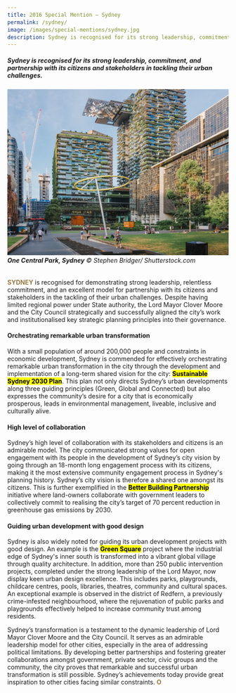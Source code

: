 ```yaml
---
title: 2016 Special Mention — Sydney
permalink: /sydney/
image: /images/special-mentions/sydney.jpg
description: Sydney is recognised for its strong leadership, commitment, and partnership with its citizens and stakeholders in tackling their urban challenges.
---
```


##### Sydney is recognised for its strong leadership, commitment, and partnership with its citizens and stakeholders in tackling their urban challenges.

###### ![One Central Park, Sydney](/images/special-mentions/sydney.jpg)**One Central Park, Sydney** © Stephen Bridger/ Shutterstock.com

<b><font color="#967942">SYDNEY</font></b> is recognised for demonstrating strong leadership, relentless commitment, and an excellent model for partnership with its citizens and stakeholders in the tackling of their urban challenges. Despite having limited regional power under State authority, the Lord Mayor Clover Moore and the City Council strategically and successfully aligned the city’s work and institutionalised key strategic planning principles into their governance. 

#### **Orchestrating remarkable urban transformation**

With a small population of around 200,000 people and constraints in economic development, Sydney is commended for effectively orchestrating remarkable urban transformation in the city through the development and implementation of a long-term shared vision for the city: **<mark>Sustainable Sydney 2030 Plan</mark>**. This plan not only directs Sydney’s urban developments along three guiding principles (Green, Global and Connected) but also expresses the community’s desire for a city that is economically prosperous, leads in environmental management, liveable, inclusive and culturally alive.

#### **High level of collaboration**

Sydney’s high level of collaboration with its stakeholders and citizens is an admirable model. The city communicated strong values for open engagement with its people in the development of Sydney’s city vision by going through an 18-month long engagement process with its citizens, making it the most extensive community engagement process in Sydney's planning history. Sydney’s city vision is therefore a shared one amongst its citizens. This is further exemplified in the **<mark>Better Building Partnership</mark>** initiative where land-owners collaborate with government leaders to collectively commit to realising the city’s target of 70 percent reduction in greenhouse gas emissions by 2030.

#### **Guiding urban development with good design**

Sydney is also widely noted for guiding its urban development projects with good design. An example is the **<mark>Green Square</mark>** project where the industrial edge of Sydney's inner south is transformed into a vibrant global village through quality architecture. In addition, more than 250 public intervention projects, completed under the strong leadership of the Lord Mayor, now display keen urban design excellence. This includes parks, playgrounds, childcare centres, pools, libraries, theatres, community and cultural spaces. An exceptional example is observed in the district of Redfern, a previously crime-infested neighbourhood, where the rejuvenation of public parks and playgrounds effectively helped to increase community trust among residents.

Sydney’s transformation is a testament to the dynamic leadership of Lord Mayor Clover Moore and the City Council. It serves as an admirable leadership model for other cities, especially in the area of addressing political limitations. By developing better partnerships and fostering greater collaborations amongst government, private sector, civic groups and the community, the city proves that remarkable and successful urban transformation is still possible. Sydney’s achievements today provide great inspiration to other cities facing similar constraints. **<font color="#967942">O</font>**
